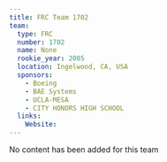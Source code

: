 ```yaml
---
title: FRC Team 1702
team:
  type: FRC
  number: 1702
  name: None
  rookie_year: 2005
  location: Ingelwood, CA, USA
  sponsors:
    - Boeing
    - BAE Systems
    - UCLA-MESA
    - CITY HONORS HIGH SCHOOL
  links:
    Website: 
---
```

No content has been added for this team